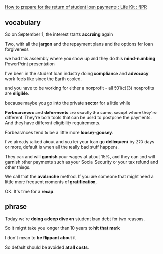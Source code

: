 [How to prepare for the return of student loan payments : Life Kit : NPR](https://www.npr.org/transcripts/1185472693)
## vocabulary
So on September 1, the interest starts **accruing** again

Two, with all the **jargon** and the repayment plans and the options for loan forgiveness

we had this assembly where you show up and they do this **mind-numbing** PowerPoint 
presentation

I've been in the student loan industry doing **compliance** and **advocacy** work feels like since the Earth cooled.

and you have to be working for either a nonprofit - all 501(c)(3) nonprofits are **eligible**.

because maybe you go into the private **sector** for a little while

**Forbearances** and **deferments** are exactly the same, except where they're different. They're both tools that can be used to postpone the payments. And they have different eligibility requirements.

Forbearances tend to be a little more **loosey-goosey**.

I've already talked about and you let your loan go **delinquent** by 270 days or more, default is when all the really bad stuff happens.

They can and will **garnish** your wages at about 15%, and they can and will garnish other payments such as your Social Security or your tax refund and other things.

We call that the **avalanche** method. If you are someone that might need a little more frequent moments of **gratification**,

OK. It's time for a **recap**.
## phrase
Today we're **doing a deep dive on** student loan debt for two reasons.  

So it might take you longer than 10 years to **hit that mark**

I don't mean to **be flippant about** it

So default should be avoided **at all costs**.